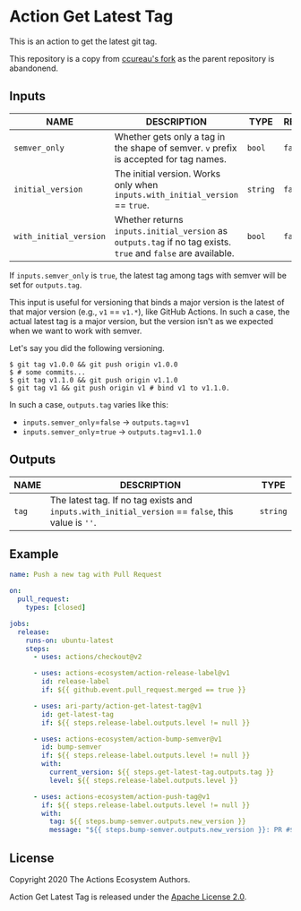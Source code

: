 # Action Get Latest Tag

This is an action to get the latest git tag.

This repository is a copy from [ccureau's fork](https://github.com/ccureau/action-get-latest-tag) as the parent repository is abandonend.

## Inputs

| NAME                   | DESCRIPTION                                                                                                   | TYPE     | REQUIRED | DEFAULT  |
| ---------------------- | ------------------------------------------------------------------------------------------------------------- | -------- | -------- | -------- |
| `semver_only`          | Whether gets only a tag in the shape of semver. `v` prefix is accepted for tag names.                         | `bool`   | `false`  | `false`  |
| `initial_version`      | The initial version. Works only when `inputs.with_initial_version` == `true`.                                 | `string` | `false`  | `v0.0.0` |
| `with_initial_version` | Whether returns `inputs.initial_version` as `outputs.tag` if no tag exists. `true` and `false` are available. | `bool`   | `false`  | `true`   |

If `inputs.semver_only` is `true`, the latest tag among tags with semver will be set for `outputs.tag`.

This input is useful for versioning that binds a major version is the latest of that major version (e.g., `v1` == `v1.*`), like GitHub Actions.
In such a case, the actual latest tag is a major version, but the version isn't as we expected when we want to work with semver.

Let's say you did the following versioning.

```console
$ git tag v1.0.0 && git push origin v1.0.0
$ # some commits...
$ git tag v1.1.0 && git push origin v1.1.0
$ git tag v1 && git push origin v1 # bind v1 to v1.1.0.
```

In such a case, `outputs.tag` varies like this:

- `inputs.semver_only`=`false` -> `outputs.tag`=`v1`
- `inputs.semver_only`=`true` -> `outputs.tag`=`v1.1.0`

## Outputs

| NAME  | DESCRIPTION                                                                                        | TYPE     |
| ----- | -------------------------------------------------------------------------------------------------- | -------- |
| `tag` | The latest tag. If no tag exists and `inputs.with_initial_version` == `false`, this value is `''`. | `string` |

## Example

```yaml
name: Push a new tag with Pull Request

on:
  pull_request:
    types: [closed]

jobs:
  release:
    runs-on: ubuntu-latest
    steps:
      - uses: actions/checkout@v2

      - uses: actions-ecosystem/action-release-label@v1
        id: release-label
        if: ${{ github.event.pull_request.merged == true }}

      - uses: ari-party/action-get-latest-tag@v1
        id: get-latest-tag
        if: ${{ steps.release-label.outputs.level != null }}

      - uses: actions-ecosystem/action-bump-semver@v1
        id: bump-semver
        if: ${{ steps.release-label.outputs.level != null }}
        with:
          current_version: ${{ steps.get-latest-tag.outputs.tag }}
          level: ${{ steps.release-label.outputs.level }}

      - uses: actions-ecosystem/action-push-tag@v1
        if: ${{ steps.release-label.outputs.level != null }}
        with:
          tag: ${{ steps.bump-semver.outputs.new_version }}
          message: "${{ steps.bump-semver.outputs.new_version }}: PR #${{ github.event.pull_request.number }} ${{ github.event.pull_request.title }}"
```

## License

Copyright 2020 The Actions Ecosystem Authors.

Action Get Latest Tag is released under the [Apache License 2.0](./LICENSE).
